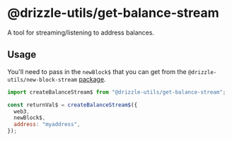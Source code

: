 # @drizzle-utils/get-balance-stream

A tool for streaming/listening to address balances.

## Usage

You'll need to pass in the `newBlock$` that you can get from the `@drizzle-utils/new-block-stream` [package](../new-block-stream).

```js
import createBalanceStream$ from "@drizzle-utils/get-balance-stream";

const returnVal$ = createBalanceStream$({
  web3,
  newBlock$,
  address: "myaddress",
});
```
